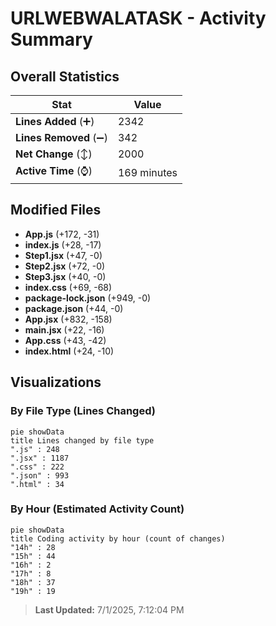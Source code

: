 # URLWEBWALATASK - Activity Summary 

## Overall Statistics

| Stat                   | Value                                                             |
| ---------------------- | ----------------------------------------------------------------- |
| **Lines Added** (➕)   | 2342                                          |
| **Lines Removed** (➖) | 342                                        |
| **Net Change** (↕)    | 2000                |
| **Active Time** (⌚)   | 169 minutes |


## Modified Files
- **App.js** (+172, -31)
- **index.js** (+28, -17)
- **Step1.jsx** (+47, -0)
- **Step2.jsx** (+72, -0)
- **Step3.jsx** (+40, -0)
- **index.css** (+69, -68)
- **package-lock.json** (+949, -0)
- **package.json** (+44, -0)
- **App.jsx** (+832, -158)
- **main.jsx** (+22, -16)
- **App.css** (+43, -42)
- **index.html** (+24, -10)

## Visualizations

### By File Type (Lines Changed)

```mermaid
pie showData
title Lines changed by file type
".js" : 248
".jsx" : 1187
".css" : 222
".json" : 993
".html" : 34
```

### By Hour (Estimated Activity Count)

```mermaid
pie showData
title Coding activity by hour (count of changes)
"14h" : 28
"15h" : 44
"16h" : 2
"17h" : 8
"18h" : 37
"19h" : 19
```


> **Last Updated:** 7/1/2025, 7:12:04 PM